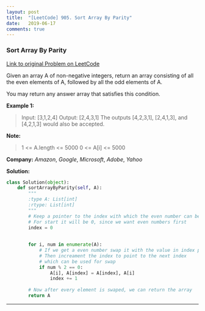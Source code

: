```yaml
---
layout: post
title:  "[LeetCode] 905. Sort Array By Parity"
date:   2019-06-17
comments: true
---
```


### Sort Array By Parity
 
[Link to original Problem on LeetCode](https://leetcode.com/problems/sort-array-by-parity/)

Given an array A of non-negative integers, return an array consisting of all the even elements of A, followed by all the odd elements of A.

You may return any answer array that satisfies this condition.

 

**Example 1:**

>Input: [3,1,2,4]
Output: [2,4,3,1]
The outputs [4,2,3,1], [2,4,1,3], and [4,2,1,3] would also be accepted.
 

**Note:**

>1 <= A.length <= 5000
0 <= A[i] <= 5000

**Company:**
*Amazon*, *Google*, *Microsoft*, *Adobe*, *Yahoo*

**Solution:**

```python
class Solution(object):
    def sortArrayByParity(self, A):
        """
        :type A: List[int]
        :rtype: List[int]
        """
        # Keep a pointer to the index with which the even number can be swap
        # For start it will be 0, since we want even numbers first
        index = 0
        
        
        for i, num in enumerate(A):
            # If we get a even number swap it with the value in index position
            # Then increament the index to point to the next index 
            # which can be used for swap
            if num % 2 == 0:
                A[i], A[index] = A[index], A[i]
                index += 1
        
        # Now after every element is swaped, we can return the array
        return A
```

<hr><br />

